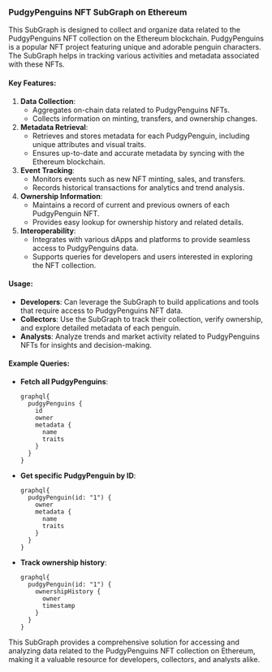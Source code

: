 ### PudgyPenguins NFT SubGraph on Ethereum

This SubGraph is designed to collect and organize data related to the PudgyPenguins NFT collection on the Ethereum blockchain. PudgyPenguins is a popular NFT project featuring unique and adorable penguin characters. The SubGraph helps in tracking various activities and metadata associated with these NFTs.

#### Key Features:

1. **Data Collection**:
   - Aggregates on-chain data related to PudgyPenguins NFTs.
   - Collects information on minting, transfers, and ownership changes.
2. **Metadata Retrieval**:
   - Retrieves and stores metadata for each PudgyPenguin, including unique attributes and visual traits.
   - Ensures up-to-date and accurate metadata by syncing with the Ethereum blockchain.
3. **Event Tracking**:
   - Monitors events such as new NFT minting, sales, and transfers.
   - Records historical transactions for analytics and trend analysis.
4. **Ownership Information**:
   - Maintains a record of current and previous owners of each PudgyPenguin NFT.
   - Provides easy lookup for ownership history and related details.
5. **Interoperability**:
   - Integrates with various dApps and platforms to provide seamless access to PudgyPenguins data.
   - Supports queries for developers and users interested in exploring the NFT collection.

#### Usage:

- **Developers**: Can leverage the SubGraph to build applications and tools that require access to PudgyPenguins NFT data.
- **Collectors**: Use the SubGraph to track their collection, verify ownership, and explore detailed metadata of each penguin.
- **Analysts**: Analyze trends and market activity related to PudgyPenguins NFTs for insights and decision-making.

#### Example Queries:

- **Fetch all PudgyPenguins**:

  ```
  graphql{
    pudgyPenguins {
      id
      owner
      metadata {
        name
        traits
      }
    }
  }
  ```

- **Get specific PudgyPenguin by ID**:

  ```
  graphql{
    pudgyPenguin(id: "1") {
      owner
      metadata {
        name
        traits
      }
    }
  }
  ```

- **Track ownership history**:

  ```
  graphql{
    pudgyPenguin(id: "1") {
      ownershipHistory {
        owner
        timestamp
      }
    }
  }
  ```

This SubGraph provides a comprehensive solution for accessing and analyzing data related to the PudgyPenguins NFT collection on Ethereum, making it a valuable resource for developers, collectors, and analysts alike.